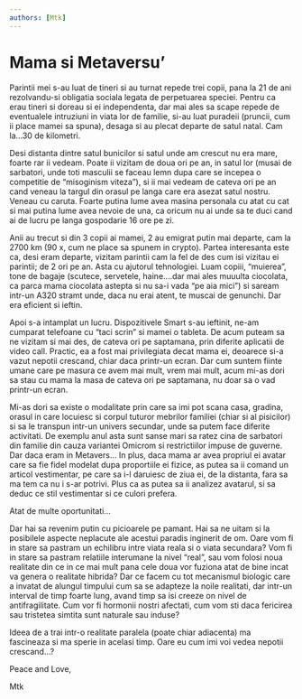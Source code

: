 ```yaml
---
authors: [Mtk]
---
```


# Mama si Metaversu’

Parintii mei s-au luat de tineri si au turnat repede trei copii, pana la 21 de ani rezolvandu-si obligatia sociala legata de perpetuarea speciei. Pentru ca erau tineri si doreau si ei independenta, dar mai ales sa scape repede de eventualele intruziuni in viata lor de familie, si-au luat puradeii (pruncii, cum ii place mamei sa spuna), desaga si au plecat departe de satul natal. Cam la…30 de kilometri.

Desi distanta dintre satul bunicilor si satul unde am crescut nu era mare, foarte rar ii vedeam. Poate ii vizitam de doua ori pe an, in satul lor (musai de sarbatori, unde toti masculii se faceau lemn dupa care se incepea o competitie de “misoginism viteza”), si ii mai vedeam de cateva ori pe an cand veneau la targul din orasul pe langa care era asezat satul nostru. Veneau cu caruta. Foarte putina lume avea masina personala cu atat cu cat si mai putina lume avea nevoie de una, ca oricum nu ai unde sa te duci cand ai de lucru pe langa gospodarie 16 ore pe zi.

Anii au trecut si din 3 copii ai mamei, 2 au emigrat putin mai departe, cam la 2700 km (90 x, cum ne place sa spunem in crypto). Partea interesanta este ca, desi eram departe, vizitam parintii cam la fel de des cum isi vizitau ei parintii; de 2 ori pe an. Asta cu ajutorul tehnologiei. Luam copiii, “muierea”, tone de bagaje (scutece, servetele, haine….dar mai ales muuulta ciocolata, ca parca mama ciocolata astepta si nu sa-i vada “pe aia mici”) si saream intr-un A320 stramt unde, daca nu erai atent, te muscai de genunchi. Dar era eficient si ieftin.

Apoi s-a intamplat un lucru. Dispozitivele Smart s-au ieftinit, ne-am cumparat telefoane cu “taci scrin” si mamei o tableta. De acum puteam sa ne vizitam si mai des, de cateva ori pe saptamana, prin diferite aplicatii de video call. Practic, ea a fost mai privilegiata decat mama ei, deoarece si-a vazut nepotii crescand, chiar daca printr-un ecran. Dar cum suntem fiinte umane care pe masura ce avem mai mult, vrem mai mult, acum mi-as dori sa stau cu mama la masa de cateva ori pe saptamana, nu doar sa o vad printr-un ecran.

Mi-as dori sa existe o modalitate prin care sa imi pot scana casa, gradina, orasul in care locuiesc si corpul tuturor mebrilor familiei (chiar si al pisicilor) si sa le transpun intr-un univers secundar, unde sa putem face diferite activitati. De exemplu anul asta sunt sanse mari sa ratez cina de sarbatori din familie din cauza variantei Omicrom si restrictiilor impuse de guverne. Dar daca eram in Metavers…
In plus, daca mama ar avea propriul ei avatar care sa fie fidel modelat dupa proportiile ei fizice, as putea sa ii comand un articol vestimentar, pe care sa i-l daruiesc de ziua ei, de la distanta, fara sa ma tem ca nu i s-ar potrivi. Plus ca as putea sa ii analizez avatarul, si sa deduc ce stil vestimentar si ce culori prefera.

Atat de multe oportunitati…

Dar hai sa revenim putin cu picioarele pe pamant. Hai sa ne uitam si la posibilele aspecte neplacute ale acestui paradis inginerit de om. Oare vom fi in stare sa pastram un echilibru intre viata reala si o viata secundara? Vom fi in stare sa pastram relatiile interumane la nivel “real”, sau vom folosi noua realitate din ce in ce mai mult pana cele doua vor fuziona atat de bine incat va genera o realitate hibrida? Dar ce facem cu tot mecanismul biologic care a invatat de alungul timpului cum sa se adapteze la noile realitati, dar intr-un interval de timp foarte lung, avand timp sa isi creeze on nivel de antifragilitate. Cum vor fi hormonii nostri afectati, cum vom sti daca fericirea sau tristetea simtita sunt naturale sau induse?

Ideea de a trai intr-o realitate paralela (poate chiar adiacenta) ma fascineaza si ma sperie in acelasi timp.
Oare eu cum imi voi vedea nepotii crescand…?

Peace and Love,

Mtk
